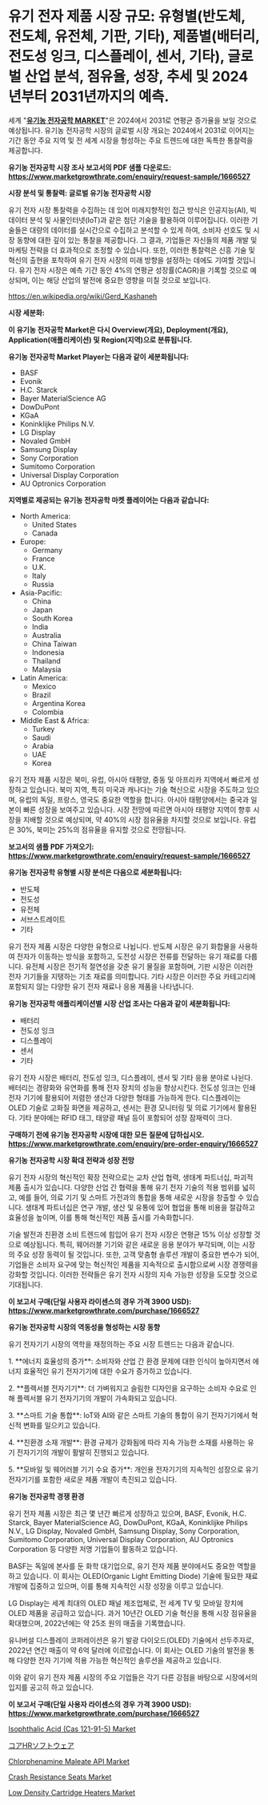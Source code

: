 <p><h1>유기 전자 제품 시장 규모: 유형별(반도체, 전도체, 유전체, 기판, 기타), 제품별(배터리, 전도성 잉크, 디스플레이, 센서, 기타), 글로벌 산업 분석, 점유율, 성장, 추세 및 2024년부터 2031년까지의 예측.</h1></p><p>세계 "<strong><a href="https://www.marketgrowthrate.com/organic-electronics-r1666527">유기농 전자공학 MARKET</a></strong>"은 2024에서 2031로 연평균 증가율을 보일 것으로 예상됩니다. 유기농 전자공학 시장의 글로벌 시장 개요는 2024에서 2031로 이어지는 기간 동안 주요 지역 및 전 세계 시장을 형성하는 주요 트렌드에 대한 독특한 통찰력을 제공합니다.</p>
<p><strong>유기농 전자공학 시장 조사 보고서의 PDF 샘플 다운로드: <a href="https://www.marketgrowthrate.com/enquiry/request-sample/1666527">https://www.marketgrowthrate.com/enquiry/request-sample/1666527</a></strong></p>
<p><strong>시장 분석 및 통찰력: 글로벌 유기농 전자공학 시장</strong></p>
<p><p>유기 전자 시장 통찰력을 수집하는 데 있어 미래지향적인 접근 방식은 인공지능(AI), 빅데이터 분석 및 사물인터넷(IoT)과 같은 첨단 기술을 활용하여 이루어집니다. 이러한 기술들은 대량의 데이터를 실시간으로 수집하고 분석할 수 있게 하여, 소비자 선호도 및 시장 동향에 대한 깊이 있는 통찰을 제공합니다. 그 결과, 기업들은 자신들의 제품 개발 및 마케팅 전략을 더 효과적으로 조정할 수 있습니다. 또한, 이러한 통찰력은 신흥 기술 및 혁신의 출현을 포착하여 유기 전자 시장의 미래 방향을 설정하는 데에도 기여할 것입니다. 유기 전자 시장은 예측 기간 동안 4%의 연평균 성장률(CAGR)을 기록할 것으로 예상되며, 이는 해당 산업의 발전에 중요한 영향을 미칠 것으로 보입니다.</p></p>
<p><a href="%7CAUTHORITHY_DOMAIN_URL%7C">https://en.wikipedia.org/wiki/Gerd_Kashaneh</a></p>
<p><strong>시장 세분화:</strong></p>
<p><strong>이 유기농 전자공학 Market은 다시 Overview(개요), Deployment(개요), Application(애플리케이션) 및 Region(지역)으로 분류됩니다.</strong></p>
<p><strong>유기농 전자공학 Market Player는 다음과 같이 세분화됩니다:</strong></p>
<p><ul><li>BASF</li><li>Evonik</li><li>H.C. Starck</li><li>Bayer MaterialScience AG</li><li>DowDuPont</li><li>KGaA</li><li>Koninklijke Philips N.V.</li><li>LG Display</li><li>Novaled GmbH</li><li>Samsung Display</li><li>Sony Corporation</li><li>Sumitomo Corporation</li><li>Universal Display Corporation</li><li>AU Optronics Corporation</li></ul></p>
<p><strong>지역별로 제공되는 유기농 전자공학 마켓 플레이어는 다음과 같습니다:</strong></p>
<p><ul>
    <li>
        North America:
        <ul>
            <li>United States</li>
            <li>Canada</li>
        </ul>
    </li>
    <li>
        Europe:
        <ul>
            <li>Germany</li>
            <li>France</li>
            <li>U.K.</li>
            <li>Italy</li>
            <li>Russia</li>
        </ul>
    </li>
    <li>
        Asia-Pacific:
        <ul>
            <li>China</li>
            <li>Japan</li>
            <li>South Korea</li>
            <li>India</li>
            <li>Australia</li>
            <li>China Taiwan</li>
            <li>Indonesia</li>
            <li>Thailand</li>
            <li>Malaysia</li>
        </ul>
    </li>
    <li>
        Latin America:
        <ul>
            <li>Mexico</li>
            <li>Brazil</li>
            <li>Argentina Korea</li>
            <li>Colombia</li>
        </ul>
    </li>
    <li>
        Middle East & Africa:
        <ul>
            <li>Turkey</li>
            <li>Saudi</li>
            <li>Arabia</li>
            <li>UAE</li>
            <li>Korea</li>
        </ul>
    </li>
    </ul></p>
<p><p>유기 전자 제품 시장은 북미, 유럽, 아시아 태평양, 중동 및 아프리카 지역에서 빠르게 성장하고 있습니다. 북미 지역, 특히 미국과 캐나다는 기술 혁신으로 시장을 주도하고 있으며, 유럽의 독일, 프랑스, 영국도 중요한 역할을 합니다. 아시아 태평양에서는 중국과 일본이 빠른 성장을 보여주고 있습니다. 시장 전망에 따르면 아시아 태평양 지역이 향후 시장을 지배할 것으로 예상되며, 약 40%의 시장 점유율을 차지할 것으로 보입니다. 유럽은 30%, 북미는 25%의 점유율을 유지할 것으로 전망됩니다.</p></p>
<p><strong>보고서의 샘플 PDF 가져오기: <a href="https://www.marketgrowthrate.com/enquiry/request-sample/1666527">https://www.marketgrowthrate.com/enquiry/request-sample/1666527</a></strong></p>
<p><strong>유기농 전자공학 유형별 시장 분석은 다음으로 세분화됩니다:</strong></p>
<p><ul><li>반도체</li><li>전도성</li><li>유전체</li><li>서브스트레이트</li><li>기타</li></ul></p>
<p><p>유기 전자 제품 시장은 다양한 유형으로 나뉩니다. 반도체 시장은 유기 화합물을 사용하여 전자가 이동하는 방식을 포함하고, 도전성 시장은 전류를 전달하는 유기 재료를 다룹니다. 유전체 시장은 전기적 절연성을 갖춘 유기 물질을 포함하며, 기판 시장은 이러한 전자 기기들을 지탱하는 기초 재료를 의미합니다. 기타 시장은 이러한 주요 카테고리에 포함되지 않는 다양한 유기 전자 재료나 응용 제품을 나타냅니다.</p></p>
<p><strong>유기농 전자공학 애플리케이션별 시장 산업 조사는 다음과 같이 세분화됩니다:</strong></p>
<p><ul><li>배터리</li><li>전도성 잉크</li><li>디스플레이</li><li>센서</li><li>기타</li></ul></p>
<p><p>유기 전자 시장은 배터리, 전도성 잉크, 디스플레이, 센서 및 기타 응용 분야로 나뉜다. 배터리는 경량화와 유연화를 통해 전자 장치의 성능을 향상시킨다. 전도성 잉크는 인쇄 전자 기기에 활용되어 저렴한 생산과 다양한 형태를 가능하게 한다. 디스플레이는 OLED 기술로 고화질 화면을 제공하고, 센서는 환경 모니터링 및 의료 기기에서 활용된다. 기타 분야에는 RFID 태그, 태양광 패널 등이 포함되어 성장 잠재력이 크다.</p></p>
<p><strong>구매하기 전에 유기농 전자공학 시장에 대한 모든 질문에 답하십시오. <a href="https://www.marketgrowthrate.com/enquiry/pre-order-enquiry/1666527">https://www.marketgrowthrate.com/enquiry/pre-order-enquiry/1666527</a></strong></p>
<p><strong>유기농 전자공학 시장 확대 전략과 성장 전망</strong></p>
<p><p>유기 전자 시장의 혁신적인 확장 전략으로는 교차 산업 협력, 생태계 파트너십, 파괴적 제품 출시가 있습니다. 다양한 산업 간 협력을 통해 유기 전자 기술의 적용 범위를 넓히고, 예를 들어, 의료 기기 및 스마트 가전과의 통합을 통해 새로운 시장을 창출할 수 있습니다. 생태계 파트너십은 연구 개발, 생산 및 유통에 있어 협업을 통해 비용을 절감하고 효율성을 높이며, 이를 통해 혁신적인 제품 출시를 가속화합니다. </p><p>기술 발전과 친환경 소비 트렌드에 힘입어 유기 전자 시장은 연평균 15% 이상 성장할 것으로 예상됩니다. 특히, 웨어러블 기기와 같은 새로운 응용 분야가 부각되며, 이는 시장의 주요 성장 동력이 될 것입니다. 또한, 고객 맞춤형 솔루션 개발이 중요한 변수가 되어, 기업들은 소비자 요구에 맞는 혁신적인 제품을 지속적으로 출시함으로써 시장 경쟁력을 강화할 것입니다. 이러한 전략들은 유기 전자 시장의 지속 가능한 성장을 도모할 것으로 기대됩니다.</p></p>
<p><strong>이 보고서 구매(단일 사용자 라이센스의 경우 가격 3900 USD): <a href="https://www.marketgrowthrate.com/purchase/1666527">https://www.marketgrowthrate.com/purchase/1666527</a></strong></p>
<p><strong>유기농 전자공학 시장의 역동성을 형성하는 시장 동향</strong></p>
<p><p>유기 전자기기 시장의 역학을 재정의하는 주요 시장 트렌드는 다음과 같습니다.</p><p>1. **에너지 효율성의 증가**: 소비자와 산업 간 환경 문제에 대한 인식이 높아지면서 에너지 효율적인 유기 전자기기에 대한 수요가 증가하고 있습니다.</p><p>2. **플렉서블 전자기기**: 더 가벼워지고 슬림한 디자인을 요구하는 소비자 수요로 인해 플렉서블 유기 전자기기의 개발이 가속화되고 있습니다.</p><p>3. **스마트 기술 통합**: IoT와 AI와 같은 스마트 기술의 통합이 유기 전자기기에서 혁신적 변화를 일으키고 있습니다.</p><p>4. **친환경 소재 개발**: 환경 규제가 강화됨에 따라 지속 가능한 소재를 사용하는 유기 전자기기의 개발이 활발히 진행되고 있습니다.</p><p>5. **모바일 및 웨어러블 기기 수요 증가**: 개인용 전자기기의 지속적인 성장으로 유기 전자기기를 포함한 새로운 제품 개발이 촉진되고 있습니다.</p></p>
<p><strong>유기농 전자공학 경쟁 환경</strong></p>
<p><p>유기 전자 제품 시장은 최근 몇 년간 빠르게 성장하고 있으며, BASF, Evonik, H.C. Starck, Bayer MaterialScience AG, DowDuPont, KGaA, Koninklijke Philips N.V., LG Display, Novaled GmbH, Samsung Display, Sony Corporation, Sumitomo Corporation, Universal Display Corporation, AU Optronics Corporation 등 다양한 저명 기업들이 활동하고 있습니다. </p><p>BASF는 독일에 본사를 둔 화학 대기업으로, 유기 전자 제품 분야에서도 중요한 역할을 하고 있습니다. 이 회사는 OLED(Organic Light Emitting Diode) 기술에 필요한 재료 개발에 집중하고 있으며, 이를 통해 지속적인 시장 성장을 이루고 있습니다.</p><p>LG Display는 세계 최대의 OLED 패널 제조업체로, 전 세계 TV 및 모바일 장치에 OLED 제품을 공급하고 있습니다. 과거 10년간 OLED 기술 혁신을 통해 시장 점유율을 확대했으며, 2022년에는 약 25조 원의 매출을 기록했습니다.</p><p>유니버설 디스플레이 코퍼레이션은 유기 발광 다이오드(OLED) 기술에서 선두주자로, 2022년 연간 매출이 약 6억 달러에 이르렀습니다. 이 회사는 OLED 기술의 발전을 통해 다양한 전자 기기에 적용 가능한 혁신적인 솔루션을 제공하고 있습니다. </p><p>이와 같이 유기 전자 제품 시장의 주요 기업들은 각기 다른 강점을 바탕으로 시장에서의 입지를 공고히 하고 있습니다.</p></p>
<p><strong>이 보고서 구매(단일 사용자 라이센스의 경우 가격 3900 USD): <a href="https://www.marketgrowthrate.com/purchase/1666527">https://www.marketgrowthrate.com/purchase/1666527</a></strong></p>
<p><p><a href="https://medium.com/@karlbucktrridge6874/global-isophthalic-acid-cas-121-91-5-industry-analysis-report-isophthalic-acid-cas-121-91-5-b3181cc2bfbf">Isophthalic Acid (Cas 121-91-5) Market</a></p><p><a href="https://medium.com/@shawnsmihv6/%E3%82%B3%E3%82%A2hr%E3%82%BD%E3%83%95%E3%83%88%E3%82%A6%E3%82%A7%E3%82%A2%E5%B8%82%E5%A0%B4-%E3%82%B0%E3%83%AD%E3%83%BC%E3%83%90%E3%83%AB%E5%B8%82%E5%A0%B4%E3%81%AE%E6%B4%9E%E5%AF%9F%E3%81%A8%E5%9C%B0%E5%9F%9F%E5%88%86%E6%9E%90-2024-2031-443813dcf9fb?postPublishedType=repub">コアHRソフトウェア</a></p><p><a href="https://issuu.com/reportprime-2/docs/chlorphenamine-maleate-api-market-s_b89e68cd87bbd3">Chlorphenamine Maleate API Market</a></p><p><a href="https://github.com/petbigbeepjn/Market-Research-Report-List-1/blob/main/crash-resistance-seats-market.md">Crash Resistance Seats Market</a></p><p><a href="https://www.linkedin.com/pulse/how-regional-global-trends-shaping-low-density-cartridge-heaters-hfkxc">Low Density Cartridge Heaters Market</a></p></p>